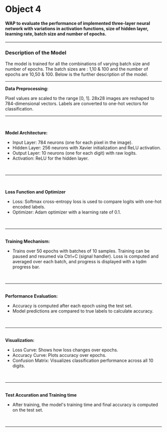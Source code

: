 <h1> Object 4 </h1> 
<h4>WAP to evaluate the performance of implemented three-layer neural network with
variations in activation functions, size of hidden layer, learning rate, batch size and
number of epochs.</h4>
<hr>


<h3>Description of the Model </h3>
<p> The model is trained for all the combinations of varying batch size and number of epochs. The batch sizes are : 1,10 & 100 and the number of epochs are 10,50 & 100. Below is the further description of the model. <hr>

<b>Data Preprocessing:</b>

Pixel values are scaled to the range [0, 1].
28x28 images are reshaped to 784-dimensional vectors.
Labels are converted to one-hot vectors for classification.
<hr><br>

<b>Model Architecture:</b>
<ul>
<li>Input Layer: 784 neurons (one for each pixel in the image).</li>
<li>Hidden Layer: 256 neurons with Xavier initialization and ReLU activation.</li>
<li>Output Layer: 10 neurons (one for each digit) with raw logits.</li>
<li>Activation: ReLU for the hidden layer.</li>
</ul><br>
<hr><br>

<b>Loss Function and Optimizer</b> 
<ul>
<li>Loss: Softmax cross-entropy loss is used to compare logits with one-hot encoded labels.</li>
<li>Optimizer: Adam optimizer with a learning rate of 0.1.</li>
</ul><br>
<hr>
<br>
<b>Training Mechanism:</b>
<ul> <li>
Trains over 50 epochs with batches of 10 samples.
Training can be paused and resumed via Ctrl+C (signal handler).
Loss is computed and averaged over each batch, and progress is displayed with a tqdm progress bar.</li>
</ul><br>

<hr><br>
<b>Performance Evaluation:</b>
<ul>
<li>
Accuracy is computed after each epoch using the test set.</li>
<li>Model predictions are compared to true labels to calculate accuracy.</li></ul><br>
<hr><br>
<b>Visualization:</b>
<ul>
<li>Loss Curve: Shows how loss changes over epochs.</li>
<li>Accuracy Curve: Plots accuracy over epochs.</li>
<li>Confusion Matrix: Visualizes classification performance across all 10 digits.</li>
</ul><br>
<hr><br>
<b>Test Accuration and Training time</b>
<ul>
<li>After training, the model's training time and final accuracy is computed on the test set.</li>
</ul><br>
<hr><br>